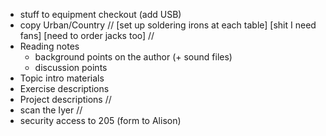- stuff to equipment checkout (add USB)
- copy Urban/Country
//
[set up soldering irons at each table]
[shit I need fans]
[need to order jacks too]
//
- Reading notes
    - background points on the author (+ sound files)
    - discussion points
- Topic intro materials
- Exercise descriptions
- Project descriptions
//
- scan the Iyer
//
- security access to 205 (form to Alison)
